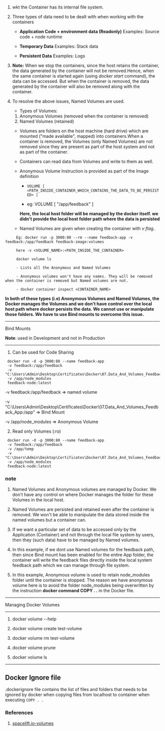 1. wkt the Container has its internal file system.

2. Three types of data need to be dealt with when working with the containers

   - **Application Code + environment data (Readonly)**
     Examples: Source code + node runtime

   - **Temporary Data**
     Examples: Stack data

   - **Persistent Data**
     Examples: Logs

3. **Note:** When we stop the containers, since the host retains the container, the data generated by the container will not be removed.Hence, when the same container is started again (using _docker start_ command), the data can be accessed. But when the container is removed, the data generated by the container will also be removed along with the container.

4. To resolve the above issues, Named Volumes are used.

   - Types of Volumes:

   1. Anonymous Volumes (removed when the container is removed)
   2. Named Volumes (retained)

   - Volumes are folders on the host machine (hard drive) which are mounted ("made available", mapped) into containers.When a container is removed, the Volumes (only Named Volumes) are not removed since they are present as part of the host system and not as part of the container.

   - Containers can read data from Volumes and write to them as well.

   - Anonymous Volume Instruction is provided as part of the Image definition

     - `VOLUME [ <PATH_INSIDE_CONTAINER_WHICH_CONTAINS_THE_DATA_TO_BE_PERSISTED> ]`

     - eg: VOLUME [ "/app/feedback" ]

     **Here, the local host folder will be managed by the docker itself. we didn't provide the local host folder path where the data is persisted**

   - Named Volumes are given when creating the container with _v flag_.

```
     Eg: docker run -p 3000:80 --rm --name feedback-app -v feedback:/app/feedback feedback-image:volumes

     here -v <VOLUME_NAME>:<PATH_INSIDE_THE_CONTAINER>

     docker volume ls

     - Lists all the Anonymous and Named Volumes

     - Anonymous volumes won't have any names. They will be removed when the container is removed but Named volumes are not.

     - docker container inspect <CONTAINER_NAME>

```

**In both of these types (i.e) Anonymous Volumes and Named Volumes, the Docker manages the Volumes and we don't have control over the local host path where docker persists the data. We cannot use or manipulate those folders. We have to use Bind mounts to overcome this issue.**

---

Bind Mounts

**Note**: used in Development and not in Production

---

1. Can be used for Code Sharing

```
 docker run -d -p 3000:80 --name feedback-app
 -v feedback:/app/feedback
 -v "C:\Users\Admin\Desktop\Certificates\Docker\07.Data_And_Volumes_Feedback_App:/app"
 -v /app/node_modules
 feedback-node:latest

```

-v feedback:/app/feedback => named volume

-v "C:\Users\Admin\Desktop\Certificates\Docker\07.Data_And_Volumes_Feedback_App:/app" => Bind Mount

-v /app/node_modules => Anonymous Volume

2. Read only Volumes (:ro)

```
 docker run -d -p 3000:80 --name feedback-app
 -v feedback:/app/feedback
 -v /app/temp
 -v "C:\Users\Admin\Desktop\Certificates\Docker\07.Data_And_Volumes_Feedback_App:/app:ro"
 -v /app/node_modules
 feedback-node:latest

```

### note

1. Named Volumes and Anonymous volumes are managed by Docker. We don't have any control on where Docker manages the folder for these Volumes in the local host.

2. Named Volumes are persisted and retained even after the container is removed. We won't be able to manipulate the data stored inside the named volumes but a container can.

3. If we want a particular set of data to be accessed only by the Application (Container) and not through the local file system by users, then they (such data) have to be managed by Named volumes.

4. In this example, if we dont use Named volumes for the feedback path, then since Bind mount has been enabled for the entire App folder, the container will write the feedback files directly inside the local system feedback path which we can manage through file system.

5. In this example, Anonymous volume is used to retain node_modules folder until the container is stopped. The reason we have anonymous volume here is to avoid the folder node_modules being overwritten by the instruction **docker command COPY . .** in the Docker file.

---

Managing Docker Volumes

---

1. docker volume --help

2. docker volume create test-volume

3. docker volume rm test-volume

4. docker volume prune

5. docker volume ls

---

## Docker Ignore file

.dockerignore file contains the list of files and folders that needs to be ignored by docker when copying files from localhost to container when executing `COPY . .`

### References

1. [spacelift.io-volumes](https://spacelift.io/blog/docker-volumes)
